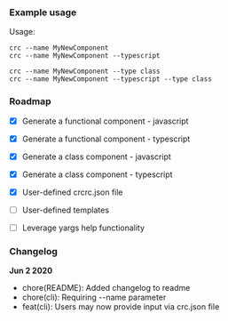 ### Example usage ###
Usage:

```
crc --name MyNewComponent
crc --name MyNewComponent --typescript

crc --name MyNewComponent --type class
crc --name MyNewComponent --typescript --type class
```

### Roadmap ###

* [x] Generate a functional component - javascript
* [x] Generate a functional component - typescript
* [x] Generate a class component - javascript
* [x] Generate a class component - typescript
* [x] User-defined crcrc.json file
* [ ] User-defined templates
* [ ] Leverage yargs help functionality


### Changelog ###
**Jun 2 2020**
* chore(README): Added changelog to readme
* chore(cli): Requiring --name parameter
* feat(cli): Users may now provide input via crc.json file
